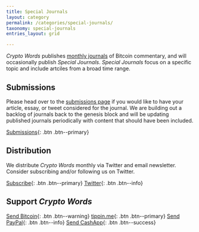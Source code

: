 ```yaml
---
title: Special Journals
layout: category
permalink: /categories/special-journals/
taxonomy: special-journals
entries_layout: grid

---
```


_Crypto Words_ publishes [monthly journals](https://cryptowords.github.io/categories/journals/) of Bitcoin commentary, and will occasionally publish _Special Journals_. _Special Journals_ focus on a specific topic and include artciles from a broad time range. 

## Submissions
Please head over to the [submissions page](https://cryptowords.github.io/submissions/) if you would like to have your article, essay, or tweet considered for the journal. We are building out a backlog of journals back to the genesis block and will be updating published journals periodically with content that should have been included. 

[Submissions](https://cryptowords.github.io/submissions/){: .btn .btn--primary}

## Distribution
We distribute *Crypto Words* monthly via Twitter and email newsletter. Consider subscribing and/or following us on Twitter.

[Subscribe](https://mailchi.mp/2731ce628dba/cryptowordsnewsletter){: .btn .btn--primary}
[<i class="fab fa-twitter"></i> Twitter](https://twitter.com/_cryptowords){: .btn .btn--info}

## Support _Crypto Words_

[<i class="fab fa-bitcoin"></i> Send Bitcoin](/assets/images/tipjar.png){: .btn .btn--warning} [<i class="fas fa-bolt"></i> tippin.me](https://tippin.me/@_joerodgers){: .btn .btn--primary}
[<i class="fab fa-paypal"></i> Send PayPal](https://www.paypal.me/bucwolfser){: .btn .btn--info} [<i class="fas fa-money-check-alt"></i> Send CashApp](https://cash.app/$joerodgers76){: .btn .btn--success}
